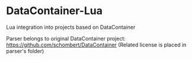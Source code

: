 # DataContainer-Lua
Lua integration into projects based on DataContainer

Parser belongs to original DataContainer project: https://github.com/schombert/DataContainer
(Related license is placed in parser's folder)